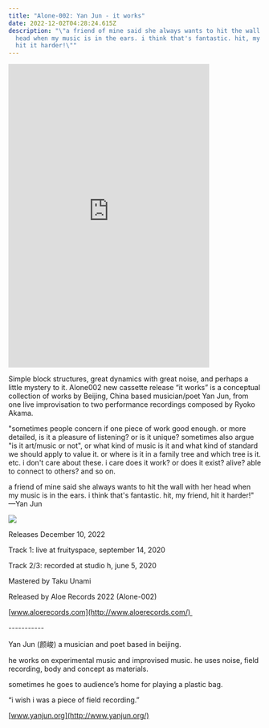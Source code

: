 ```yaml
---
title: "Alone-002: Yan Jun - it works"
date: 2022-12-02T04:28:24.615Z
description: "\"a friend of mine said she always wants to hit the wall with her
  head when my music is in the ears. i think that's fantastic. hit, my friend,
  hit it harder!\""
---
```

<iframe style="border: 0; width: 400px; height: 605px;" src="https://bandcamp.com/EmbeddedPlayer/album=3608642674/size=large/bgcol=ffffff/linkcol=0687f5/transparent=true/tracklist=true/tracks=3157057637,2778415779,2466366080/esig=8fa32a941fb0808f9d43dc7c5621d683/" seamless><a href="https://aloerecords.bandcamp.com/album/it-works">it works by Yan Jun</a></iframe>

Simple block structures, great dynamics with great noise, and perhaps a little mystery to it. Alone002 new cassette release “it works” is a conceptual collection of works by Beijing, China based musician/poet Yan Jun, from one live improvisation to two performance recordings composed by Ryoko Akama. 

"sometimes people concern if one piece of work good enough. or more detailed, is it a pleasure of listening? or is it unique? sometimes also argue "is it art/music or not", or what kind of music is it and what kind of standard we should apply to value it. or where is it in a family tree and which tree is it. etc. i don't care about these. i care does it work? or does it exist? alive? able to connect to others? and so on. 

a friend of mine said she always wants to hit the wall with her head when my music is in the ears. i think that's fantastic. hit, my friend, hit it harder!" —Yan Jun

![](/images/uploads/y1.jpg)

Releases December 10, 2022 

Track 1: live at fruityspace, september 14, 2020 

Track 2/3: recorded at studio h, june 5, 2020 

Mastered by Taku Unami 

Released by Aloe Records 2022 (Alone-002) 

[www.aloerecords.com](http://www.aloerecords.com/) 



\----------- 

Yan Jun (颜峻) a musician and poet based in beijing. 

he works on experimental music and improvised music. he uses noise, field recording, body and concept as materials. 

sometimes he goes to audience’s home for playing a plastic bag. 

“i wish i was a piece of field recording.” 

[www.yanjun.org](http://www.yanjun.org/)